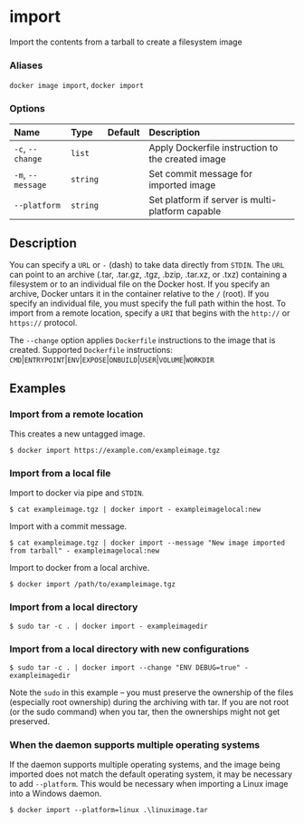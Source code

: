# import

<!---MARKER_GEN_START-->
Import the contents from a tarball to create a filesystem image

### Aliases

`docker image import`, `docker import`

### Options

| Name              | Type     | Default | Description                                       |
|:------------------|:---------|:--------|:--------------------------------------------------|
| `-c`, `--change`  | `list`   |         | Apply Dockerfile instruction to the created image |
| `-m`, `--message` | `string` |         | Set commit message for imported image             |
| `--platform`      | `string` |         | Set platform if server is multi-platform capable  |


<!---MARKER_GEN_END-->

## Description

You can specify a `URL` or `-` (dash) to take data directly from `STDIN`. The
`URL` can point to an archive (.tar, .tar.gz, .tgz, .bzip, .tar.xz, or .txz)
containing a filesystem or to an individual file on the Docker host.  If you
specify an archive, Docker untars it in the container relative to the `/`
(root). If you specify an individual file, you must specify the full path within
the host. To import from a remote location, specify a `URI` that begins with the
`http://` or `https://` protocol.

The `--change` option applies `Dockerfile` instructions to the image that is
created. Supported `Dockerfile` instructions:
`CMD`|`ENTRYPOINT`|`ENV`|`EXPOSE`|`ONBUILD`|`USER`|`VOLUME`|`WORKDIR`

## Examples

### Import from a remote location

This creates a new untagged image.

```console
$ docker import https://example.com/exampleimage.tgz
```

### Import from a local file

Import to docker via pipe and `STDIN`.

```console
$ cat exampleimage.tgz | docker import - exampleimagelocal:new
```

Import with a commit message.

```console
$ cat exampleimage.tgz | docker import --message "New image imported from tarball" - exampleimagelocal:new
```

Import to docker from a local archive.

```console
$ docker import /path/to/exampleimage.tgz
```

### Import from a local directory

```console
$ sudo tar -c . | docker import - exampleimagedir
```

### Import from a local directory with new configurations

```console
$ sudo tar -c . | docker import --change "ENV DEBUG=true" - exampleimagedir
```

Note the `sudo` in this example – you must preserve
the ownership of the files (especially root ownership) during the
archiving with tar. If you are not root (or the sudo command) when you
tar, then the ownerships might not get preserved.

### When the daemon supports multiple operating systems

If the daemon supports multiple operating systems, and the image being imported
does not match the default operating system, it may be necessary to add
`--platform`. This would be necessary when importing a Linux image into a Windows
daemon.

```console
$ docker import --platform=linux .\linuximage.tar
```
